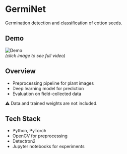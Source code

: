 # GermiNet

Germination detection and classification of cotton seeds.

## Demo
![Demo](demo.gif)  
*(click image to see full video)*

## Overview
- Preprocessing pipeline for plant images
- Deep learning model for prediction
- Evaluation on field-collected data

⚠️ Data and trained weights are not included.

## Tech Stack
- Python, PyTorch
- OpenCV for preprocessing
- Detectron2
- Jupyter notebooks for experiments
